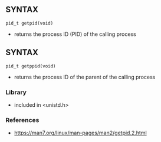 ## SYNTAX
    pid_t getpid(void)

 - returns the process ID (PID) of the calling process

## SYNTAX
    pid_t getppid(void)

 - returns the process ID of the parent of the calling process

### Library
 - included in <unistd.h>

### References
 - https://man7.org/linux/man-pages/man2/getpid.2.html
